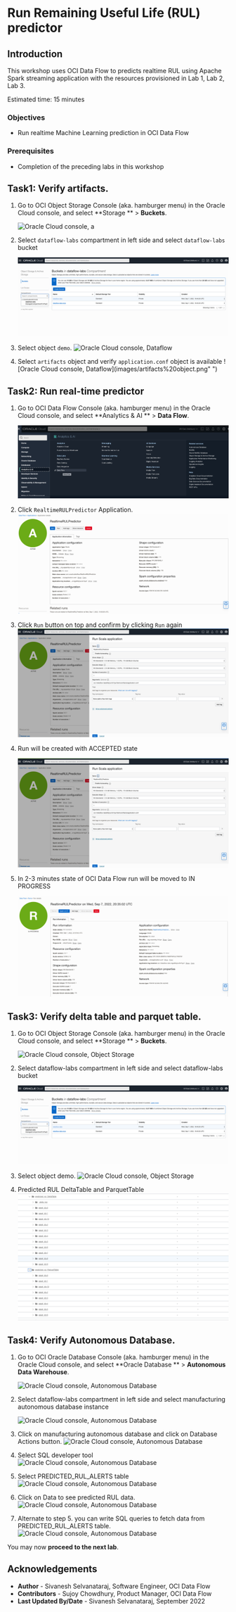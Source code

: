 # Run Remaining Useful Life (RUL) predictor

## Introduction

This workshop uses OCI Data Flow to predicts realtime RUL using Apache Spark streaming application with the resources provisioned in Lab 1, Lab 2, Lab 3.

Estimated time: 15 minutes

### Objectives

* Run realtime Machine Learning prediction in OCI Data Flow

### Prerequisites

* Completion of the preceding labs in this workshop

## Task1: Verify artifacts.

1. Go to OCI Object Storage Console (aka. hamburger menu) in the Oracle Cloud console, and select **Storage ** > **Buckets**.

   ![Oracle Cloud console, a](images/object%20storage%20menu.png " ")

2. Select ```dataflow-labs``` compartment in left side and select ```dataflow-labs``` bucket

   ![Oracle Cloud console, Dataflow](images/object-storage-bucket.png " ")

3. Select object ```demo```.
   ![Oracle Cloud console, Dataflow](images/demo%20object.png " ")

4. Select ```artifacts``` object and verify ```application.conf``` object is available
   ![Oracle Cloud console, Dataflow](images/artifacts%20object.png" ")

## Task2: Run real-time predictor

1. Go to OCI Data Flow Console (aka. hamburger menu) in the Oracle Cloud console, and select **Analytics & AI ** > **Data Flow**.

   ![Oracle Cloud console, Dataflow](images/dataflow-menu.png " ")

2. Click ```RealtimeRULPredictor``` Application.
   ![Oracle Cloud console, Dataflow](images/predictor.png " ")

3. Click ``Run`` button on top and confirm by clicking ```Run``` again
   ![Oracle Cloud console, Dataflow](images/predictor-run.png " ")

4. Run will be created with ACCEPTED state

   ![Oracle Cloud console, Dataflow](images/predictor-run.png " ")

5. In 2-3 minutes state of OCI Data Flow run will be moved to IN PROGRESS

   ![Oracle Cloud console, Dataflow](images/predictor-progress.png " ")


## Task3: Verify delta table and parquet table.

1. Go to OCI Object Storage Console (aka. hamburger menu) in the Oracle Cloud console, and select **Storage ** > **Buckets**.

   ![Oracle Cloud console, Object Storage](images/object%20storage%20menu.png " ")

2. Select dataflow-labs compartment in left side and select dataflow-labs bucket

   ![Oracle Cloud console, Object Storage](images/object-storage-bucket.png " ")

3. Select object demo.
   ![Oracle Cloud console, Object Storage](images/demo%20object.png " ")

4. Predicted RUL DeltaTable and ParquetTable
   ![Oracle Cloud console, Object Storage](images/sinks.png " ")


## Task4: Verify Autonomous Database.

1. Go to OCI Oracle Database Console (aka. hamburger menu) in the Oracle Cloud console, and select **Oracle Database ** > **Autonomous Data Warehouse**.

   ![Oracle Cloud console, Autonomous Database](images/adb_menu.png " ")

2. Select dataflow-labs compartment in left side and select manufacturing autonomous database instance

   ![Oracle Cloud console, Autonomous Database](images/adb_manufacturing.png " ")

3. Click on manufacturing autonomous database and click on Database Actions button.
   ![Oracle Cloud console, Autonomous Database](images/abd_details.png " ")

4. Select SQL developer tool
   ![Oracle Cloud console, Autonomous Database](images/adb_sql_tool.png " ")

5. Select PREDICTED_RUL_ALERTS table
   ![Oracle Cloud console, Autonomous Database](images/adb_fields.png " ")
   
6. Click on Data to see predicted RUL data.
   ![Oracle Cloud console, Autonomous Database](images/adb_data.png " ")

7. Alternate to step 5. you can write SQL queries to fetch data from PREDICTED_RUL_ALERTS table.
   ![Oracle Cloud console, Autonomous Database](images/adb_alternate_sql.png " ")


You may now **proceed to the next lab**.

## Acknowledgements
- **Author** -  Sivanesh Selvanataraj, Software Engineer, OCI Data Flow
- **Contributors** - Sujoy Chowdhury, Product Manager, OCI Data Flow
- **Last Updated By/Date** - Sivanesh Selvanataraj, September 2022
